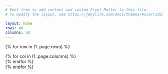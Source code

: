 ```yaml
---
# Feel free to add content and custom Front Matter to this file.
# To modify the layout, see https://jekyllrb.com/docs/themes/#overriding-theme-defaults

layout: home
rows: 40
columns: 50
---
```


{% for row in (1..page.rows) %}
<div class="d-flex gridrow {{ page.rows }} {{ page.columns }}">
{% for col in (1..page.columns) %}
<div class="cell l8" id="{{ row | minus: 1 }}-{{ col | minus: 1 }}"> </div>
{% endfor %}
</div>
{% endfor %}


